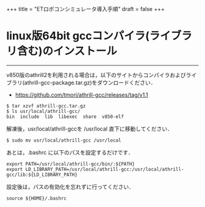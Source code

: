 +++
title = "ETロボコンシミュレータ導入手順"
draft = false
+++

# linux版64bit gccコンパイラ(ライブラリ含む)のインストール

------

v850版のathrill2を利用される場合は，以下のサイトからコンパイラおよびライブラリ(athrill-gcc-package.tar.gz)をダウンロードください．

- https://github.com/tmori/athrill-gcc/releases/tag/v1.1

```
$ tar xzvf athrill-gcc.tar.gz
$ ls usr/local/athrill-gcc/
bin  include  lib  libexec  share  v850-elf
```

解凍後，usr/local/athrill-gccを /usr/local 直下に移動してください．

```
$ sudo mv usr/local/athrill-gcc /usr/local
```

あとは，.bashrc に以下のパスを設定するだけです．

```
export PATH=/usr/local/athrill-gcc/bin/:${PATH}
export LD_LIBRARY_PATH=/usr/local/athrill-gcc:/usr/local/athrill-gcc/lib:${LD_LIBRARY_PATH}
```

設定後は，パスの有効化を忘れずに行ってください．

```
source ${HOME}/.bashrc
```